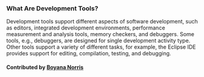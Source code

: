 ### What Are Development Tools?

Development tools support different aspects of software development, such as editors, 
integrated development environments, performance measurement and analysis tools, memory checkers, and debuggers.
Some tools, e.g., debuggers, are designed for single development activity type. 
Other tools support a variety of different tasks, for example, the Eclipse IDE provides support for 
editing, compilation, testing, and debugging.

#### Contributed by [Boyana Norris](https://github.com/brnorris03)

<!---
Publish: no
Categories: development
Topics: development tools
Tags:
Level: 0
Prerequisites: none
Aggregate: none
--->
